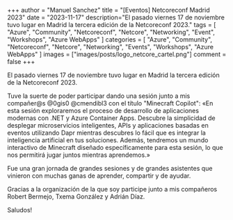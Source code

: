 +++
author = "Manuel Sanchez"
title = "[Eventos] Netcoreconf Madrid 2023"
date = "2023-11-17"
description="El pasado viernes 17 de noviembre tuvo lugar en Madrid la tercera edición de la Netcoreconf 2023."
tags = [
    "Azure", "Community", "Netcoreconf", "Netcore", "Networking", "Event", "Workshops", "Azure WebApps"
]
categories = [
    "Azure", "Community", "Netcoreconf", "Netcore", "Networking", "Events", "Workshops", "Azure WebApps"
]
images  = ["images/posts/logo_netcore_cartel.png"]
comment = false
+++

El pasado viernes 17 de noviembre tuvo lugar en Madrid la tercera edición de la Netcoreconf 2023.

Tuve la suerte de poder participar dando una sesión junto a mis compañer@s @0gis0 @cmendibl3 con el título "Minecraft Copilot": «En esta sesión exploraremos el proceso de desarrollo de aplicaciones modernas con .NET y Azure Container Apps. Descubre la simplicidad de desplegar microservicios inteligentes, APIs y aplicaciones basadas en eventos utilizando Dapr mientras descubres lo fácil que es integrar la inteligencia artificial en tus soluciones. Además, tendremos un mundo interactivo de Minecraft diseñado específicamente para esta sesión, lo que nos permitirá jugar juntos mientras aprendemos.»

Fue una gran jornada de grandes sesiones y de grandes asistentes que vinieron con muchas ganas de aprender, compartir y de ayudar.

Gracias a la organización de la que soy participe junto a mis compañeros Robert Bermejo, Txema González y Adrián Díaz.

Saludos!